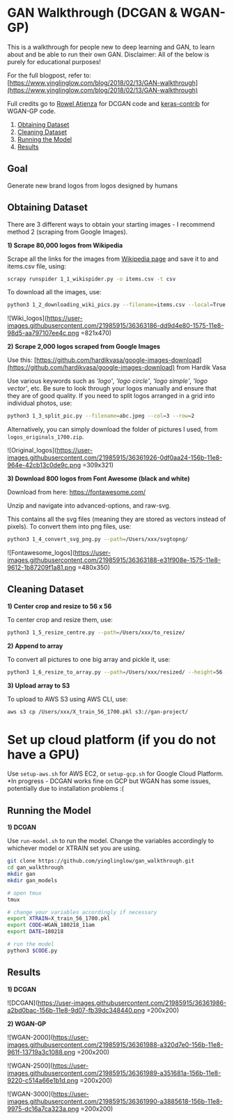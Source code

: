 # GAN Walkthrough (DCGAN & WGAN-GP)

This is a walkthrough for people new to deep learning and GAN, to learn about and be able to run their own GAN. Disclaimer: All of the below is purely for educational purposes!

For the full blogpost, refer to: [https://www.yinglinglow.com/blog/2018/02/13/GAN-walkthrough](https://www.yinglinglow.com/blog/2018/02/13/GAN-walkthrough)

Full credits go to [Rowel Atienza](https://github.com/roatienza/Deep-Learning-Experiments/blob/master/Experiments/Tensorflow/GAN/dcgan_mnist.py) for DCGAN code and [keras-contrib](https://github.com/keras-team/keras-contrib/blob/master/examples/improved_wgan.py) for WGAN-GP code.

1. [Obtaining Dataset](#obtaining-dataset)
2. [Cleaning Dataset](#cleaning-dataset)
3. [Running the Model](#running-the-model)
4. [Results](#results)

## Goal

Generate new brand logos from logos designed by humans

## Obtaining Dataset
There are 3 different ways to obtain your starting images - I recommend method 2 (scraping from Google Images).

__1) Scrape 80,000 logos from Wikipedia__

Scrape all the links for the images from [Wikipedia page](https://commons.wikimedia.org/wiki/Category:Unidentified_logos) and save it to and items.csv file, using:
```bash
scrapy runspider 1_1_wikispider.py -o items.csv -t csv
```

To download all the images, use:
```bash
python3 1_2_downloading_wiki_pics.py --filename=items.csv --local=True
```

![Wiki_logos](https://user-images.githubusercontent.com/21985915/36363186-dd9d4e80-1575-11e8-98d5-aa797107ee4c.png =821x470)

__2) Scrape 2,000 logos scraped from Google Images__

Use this: [https://github.com/hardikvasa/google-images-download](https://github.com/hardikvasa/google-images-download) from Hardik Vasa

Use various keywords such as _'logo'_, _'logo circle'_, _'logo simple'_, _'logo vector'_, etc. Be sure to look through your logos manually and ensure that they are of good quality. If you need to split logos arranged in a grid into individual photos, use:
```bash
python3 1_3_split_pic.py --filename=abc.jpeg --col=3 --row=2
```

Alternatively, you can simply download the folder of pictures I used, from `logos_originals_1700.zip`.

![Original_logos](https://user-images.githubusercontent.com/21985915/36361926-0df0aa24-156b-11e8-964e-42cb13c0de9c.png =309x321)


__3) Download 800 logos from Font Awesome (black and white)__

Download from here: https://fontawesome.com/

Unzip and navigate into advanced-options, and raw-svg.

This contains all the svg files (meaning they are stored as vectors instead of pixels). To convert them into png files, use:
```bash
python3 1_4_convert_svg_png.py --path=/Users/xxx/svgtopng/
```

![Fontawesome_logos](https://user-images.githubusercontent.com/21985915/36363188-e31f908e-1575-11e8-9612-1b87209f1a81.png =480x350)

## Cleaning Dataset

__1) Center crop and resize to 56 x 56__

To center crop and resize them, use:
```bash
python3 1_5_resize_centre.py --path=/Users/xxx/to_resize/
```

__2) Append to array__

To convert all pictures to one big array and pickle it, use:
```bash
python3 1_6_resize_to_array.py --path=/Users/xxx/resized/ --height=56 --target_path=/Users/xxx/ to_augment=True
```

__3) Upload array to S3__

To upload to AWS S3 using AWS CLI, use:
```bash
aws s3 cp /Users/xxx/X_train_56_1700.pkl s3://gan-project/
```

# Set up cloud platform (if you do not have a GPU)

Use `setup-aws.sh` for AWS EC2, or `setup-gcp.sh` for Google Cloud Platform.
*In progress - DCGAN works fine on GCP but WGAN has some issues, potentially due to installation problems :(

## Running the Model

__1) DCGAN__

Use `run-model.sh` to run the model. 
Change the variables accordingly to whichever model or XTRAIN set you are using.

```bash
git clone https://github.com/yinglinglow/gan_walkthrough.git
cd gan_walkthrough
mkdir gan
mkdir gan_models

# open tmux
tmux

# change your variables accordingly if necessary
export XTRAIN=X_train_56_1700.pkl
export CODE=WGAN_180218_11am
export DATE=180218

# run the model
python3 $CODE.py
```

## Results


__1) DCGAN__

![DCGAN](https://user-images.githubusercontent.com/21985915/36361986-a2bd0bac-156b-11e8-9d07-fb39dc348440.png =200x200)


__2) WGAN-GP__

![WGAN-2000](https://user-images.githubusercontent.com/21985915/36361988-a320d7e0-156b-11e8-961f-13719a3c1088.png =200x200)

![WGAN-2500](https://user-images.githubusercontent.com/21985915/36361989-a351681a-156b-11e8-9220-c514a66e1b1d.png =200x200)

![WGAN-3000](https://user-images.githubusercontent.com/21985915/36361990-a3885618-156b-11e8-9975-dc16a7ca323a.png =200x200)